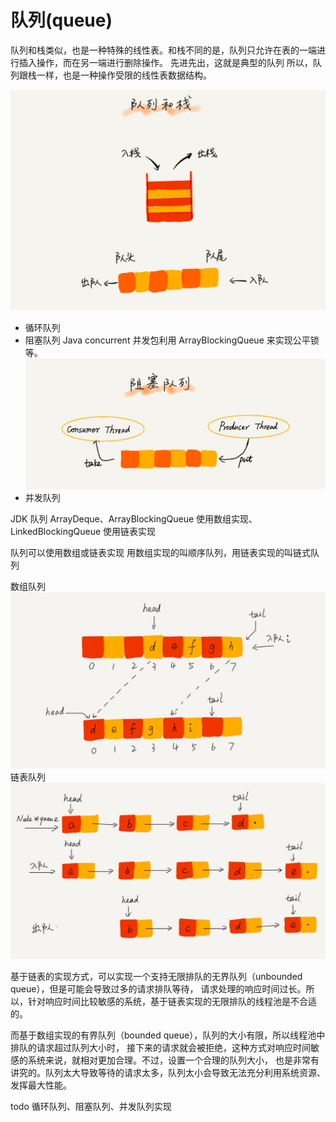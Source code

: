 # 队列(queue)
队列和栈类似，也是一种特殊的线性表。和栈不同的是，队列只允许在表的一端进行插入操作，而在另一端进行删除操作。
先进先出，这就是典型的队列
所以，队列跟栈一样，也是一种操作受限的线性表数据结构。

![](../../../../../../../README-IMG/队列/队列和栈区别.png)

* 循环队列
* 阻塞队列
  Java concurrent 并发包利用 ArrayBlockingQueue 来实现公平锁等。
  ![](../../../../../../../README-IMG/队列/阻塞队列.png)
* 并发队列

JDK 队列 ArrayDeque、ArrayBlockingQueue 使用数组实现、LinkedBlockingQueue 使用链表实现

队列可以使用数组或链表实现 用数组实现的叫顺序队列，用链表实现的叫链式队列

数组队列
![](../../../../../../../README-IMG/队列/数组队列.png)
链表队列
![](../../../../../../../README-IMG/队列/链表队列.png)

基于链表的实现方式，可以实现一个支持无限排队的无界队列（unbounded queue），但是可能会导致过多的请求排队等待，
请求处理的响应时间过长。所以，针对响应时间比较敏感的系统，基于链表实现的无限排队的线程池是不合适的。

而基于数组实现的有界队列（bounded queue），队列的大小有限，所以线程池中排队的请求超过队列大小时，
接下来的请求就会被拒绝，这种方式对响应时间敏感的系统来说，就相对更加合理。不过，设置一个合理的队列大小，
也是非常有讲究的。队列太大导致等待的请求太多，队列太小会导致无法充分利用系统资源、发挥最大性能。

todo 循环队列、阻塞队列、并发队列实现